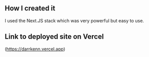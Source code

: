 ## How I created it
I used the Next.JS stack which was very powerful but easy to use.

## Link to deployed site on Vercel
(https://darrkenn.vercel.app)
